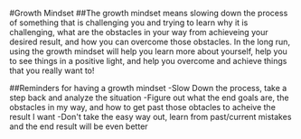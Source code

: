#Growth Mindset
##The growth mindset means slowing down the process of something that is challenging you and trying to learn why it is challenging, what are the obstacles in your way from achieveing your desired result, and how you can overcome those obstacles. In the long run, using the growth mindset will help you learn more about yourself, help you to see things in a positive light, and help you overcome and achieve things that you really want to!

##Reminders for having a growth mindset
-Slow Down the process, take a step back and analyze the situation
-Figure out what the end goals are, the obstacles in my way, and how to get past those obtacles to acheive the result I want
-Don't take the easy way out, learn from past/current mistakes and the end result will be even better

